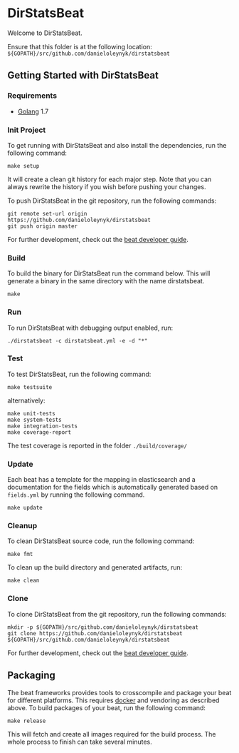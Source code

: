 # DirStatsBeat

Welcome to DirStatsBeat.

Ensure that this folder is at the following location:
`${GOPATH}/src/github.com/danieloleynyk/dirstatsbeat`

## Getting Started with DirStatsBeat

### Requirements

* [Golang](https://golang.org/dl/) 1.7

### Init Project
To get running with DirStatsBeat and also install the
dependencies, run the following command:

```
make setup
```

It will create a clean git history for each major step. Note that you can always rewrite the history if you wish before pushing your changes.

To push DirStatsBeat in the git repository, run the following commands:

```
git remote set-url origin https://github.com/danieloleynyk/dirstatsbeat
git push origin master
```

For further development, check out the [beat developer guide](https://www.elastic.co/guide/en/beats/libbeat/current/new-beat.html).

### Build

To build the binary for DirStatsBeat run the command below. This will generate a binary
in the same directory with the name dirstatsbeat.

```
make
```


### Run

To run DirStatsBeat with debugging output enabled, run:

```
./dirstatsbeat -c dirstatsbeat.yml -e -d "*"
```


### Test

To test DirStatsBeat, run the following command:

```
make testsuite
```

alternatively:
```
make unit-tests
make system-tests
make integration-tests
make coverage-report
```

The test coverage is reported in the folder `./build/coverage/`

### Update

Each beat has a template for the mapping in elasticsearch and a documentation for the fields
which is automatically generated based on `fields.yml` by running the following command.

```
make update
```


### Cleanup

To clean  DirStatsBeat source code, run the following command:

```
make fmt
```

To clean up the build directory and generated artifacts, run:

```
make clean
```


### Clone

To clone DirStatsBeat from the git repository, run the following commands:

```
mkdir -p ${GOPATH}/src/github.com/danieloleynyk/dirstatsbeat
git clone https://github.com/danieloleynyk/dirstatsbeat ${GOPATH}/src/github.com/danieloleynyk/dirstatsbeat
```


For further development, check out the [beat developer guide](https://www.elastic.co/guide/en/beats/libbeat/current/new-beat.html).


## Packaging

The beat frameworks provides tools to crosscompile and package your beat for different platforms. This requires [docker](https://www.docker.com/) and vendoring as described above. To build packages of your beat, run the following command:

```
make release
```

This will fetch and create all images required for the build process. The whole process to finish can take several minutes.
